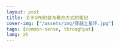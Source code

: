 ```yaml
---
layout: post
title: 关于GPU封装与散热方式的笔记
cover-img: ["/assets/img/穿越土星环.jpg"]
tags: [common-sense, throughput]
lang: zh
---
```




